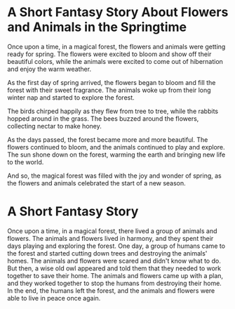# A Short Fantasy Story About Flowers and Animals in the Springtime

Once upon a time, in a magical forest, the flowers and animals were getting ready for spring. The flowers were excited to bloom and show off their beautiful colors, while the animals were excited to come out of hibernation and enjoy the warm weather.

As the first day of spring arrived, the flowers began to bloom and fill the forest with their sweet fragrance. The animals woke up from their long winter nap and started to explore the forest.

The birds chirped happily as they flew from tree to tree, while the rabbits hopped around in the grass. The bees buzzed around the flowers, collecting nectar to make honey.

As the days passed, the forest became more and more beautiful. The flowers continued to bloom, and the animals continued to play and explore. The sun shone down on the forest, warming the earth and bringing new life to the world.

And so, the magical forest was filled with the joy and wonder of spring, as the flowers and animals celebrated the start of a new season.


# A Short Fantasy Story

Once upon a time, in a magical forest, there lived a group of animals and flowers. The animals and flowers lived in harmony, and they spent their days playing and exploring the forest. One day, a group of humans came to the forest and started cutting down trees and destroying the animals' homes. The animals and flowers were scared and didn't know what to do. But then, a wise old owl appeared and told them that they needed to work together to save their home. The animals and flowers came up with a plan, and they worked together to stop the humans from destroying their home. In the end, the humans left the forest, and the animals and flowers were able to live in peace once again.